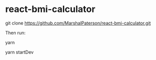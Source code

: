 # react-bmi-calculator

git clone https://github.com/MarshalPaterson/react-bmi-calculator.git

Then run: 

yarn

yarn startDev
